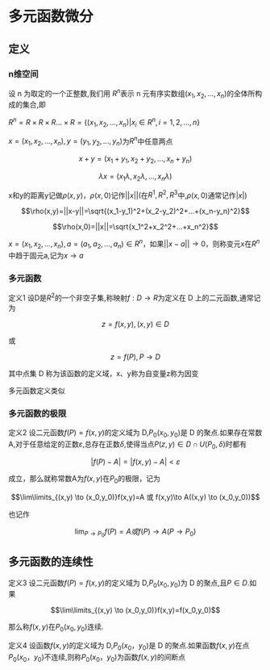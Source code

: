 # 多元函数微分

## 定义

### n维空间


设 n 为取定的一个正整数,我们用 $R^n$表示 n 元有序实数组$(x_1,x_2,...,x_n)$的全体所构成的集合,即

$R^n=R \times R \times R...\times R = \{(x_1,x_2,...,x_n)|x_i \in R^n,i=1,2,...,n\}$

$x=(x_1,x_2,...,x_n),y=(y_1,y_2,...,y_n)$为$R^n$中任意两点

$$x+y=(x_1+y_1,x_2+y_2,...,x_n+y_n)$$

$$\lambda x=(x_1\lambda,x_2\lambda,...,x_n\lambda)$$

x和y的距离y记做$\rho (x,y)$，$\rho(x,0)$记作$||x||$(在$R^1,R^2,R^3$中,$\rho(x,0)$通常记作$|x|$)

$$\rho(x,y)=||x-y||=\sqrt{(x_1-y_1)^2+(x_2-y_2)^2+...+(x_n-y_n)^2}$$

$$\rho(x,0)=||x||=\sqrt{x_1^2+x_2^2+...+x_n^2}$$

$x=(x_1,x_2,...,x_n),a=(a_1,a_2,...,a_n) \in R^n$，如果$||x-a||\to 0$，则称变元x在$R^n$中趋于固元a,记为$x \to a$

### 多元函数

定义1 设D是$R^2$的一个非空子集,称映射$f:D\to R$为定义在 D 上的二元函数,通常记为

$$z=f(x,y),(x,y)\in D$$

或

$$z=f(P),P \to D$$

其中点集 D 称为该函数的定义域，x、y称为自变量z称为因变

多元函数定义类似

### 多元函数的极限

定义2 设二元函数$f(P)=f(x,y)$的定义域为 D,$P_0(x_0,y_0)$是 D 的聚点.如果存在常数A,对于任意给定的正数$\varepsilon$,总存在正数$\delta$,使得当点$P(z,y) \in D\cap U(P_0,\delta)$时都有

$$|f(P)-A|=|f(x,y)-A|<\varepsilon$$

成立，那么就称常数A为$f(x,y)$在$P_0$的极限，记为

$$\lim\limits_{(x,y) \to (x_0,y_0)}f(x,y)=A 或 f(x,y)\to A((x,y) \to (x_0,y_0))$$

也记作

$$\lim_{P \to P_0}f(P)=A 或 f(P)\to A(P\to P_0)$$

## 多元函数的连续性

定义3 设二元函数$f(P)= f(x,y)$的定义域为 D,$P_0(x_0,y_0)$为 D 的聚点,且$P \in D$.如果

$$\lim\limits_{(x,y) \to (x_0,y_0)}f(x,y)=f(x_0,y_0)$$

那么称$f(x,y)$在$P_0(x_0,y_0)$连续.

定义4 设函数$f(x,y)$的定义域为 D,$P_0(x_0，y_0)$是 D 的聚点.如果函数$f(x,y)$在点$P_0(x_0，y_0)$不连续,则称$P_0(x_0，y_0)$为函数$f(x,y)$的间断点
